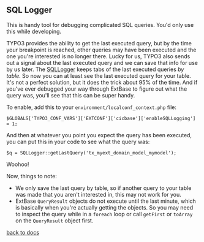 ## SQL Logger

This is handy tool for debugging complicated SQL queries. You'd only use this while developing.

TYPO3 provides the ability to get the last executed query, but by the time your breakpoint is reached, other queries may have been executed and the one you're interested is no longer there. Lucky for us, TYPO3 also sends out a signal about the last executed query and we can save that info for use by us later. The [SQLLogger](../Classes/Persistence/SQLLogger.php) keeps tabs of the last executed queries _by table_. So now you can at least see the last executed query for your table. It's not a perfect solution, but it does the trick about 95% of the time. And if you've ever debugged your way through ExtBase to figure out what the query was, you'll see that this can be super handy.

To enable, add this to your `environment/localconf_context.php` file:

```
$GLOBALS['TYPO3_CONF_VARS']['EXTCONF']['cicbase']['enableSQLLogging'] = 1;
```

And then at whatever you point you expect the query has been executed, you can put this in your code to see what the query was:

```
$q = SQLLogger::getLastQuery('tx_myext_domain_model_mymodel');
```

Woohoo!

Now, things to note:
* We only save the last query by table, so if another query to your table was made that you aren't interested in, this may not work for you.
* ExtBase `QueryResult` objects do not execute until the last minute, which is basically when you're actually getting the objects. So you may need to inspect the query while in a `foreach` loop or call `getFirst` or `toArray` on the `QueryResult` object first.

[back to docs](.)